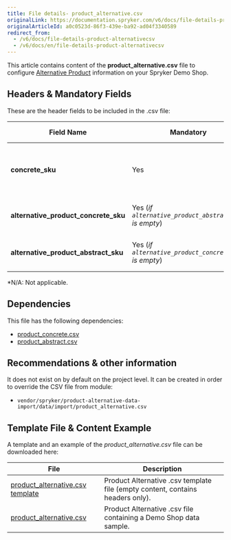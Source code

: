 ```yaml
---
title: File details- product_alternative.csv
originalLink: https://documentation.spryker.com/v6/docs/file-details-product-alternativecsv
originalArticleId: a0c0523d-86f3-439e-ba92-ad04f3340589
redirect_from:
  - /v6/docs/file-details-product-alternativecsv
  - /v6/docs/en/file-details-product-alternativecsv
---
```


This article contains content of the **product_alternative.csv** file to configure [Alternative Product](/docs/scos/dev/features/202009.0/alternative-products/alternative-products.html) information on your Spryker Demo Shop.

## Headers & Mandatory Fields 
These are the header fields to be included in the .csv file:

| Field Name | Mandatory | Type | Other Requirements/Comments | Description |
| --- | --- | --- | --- | --- |
| **concrete_sku** | Yes | String |N/A* | SKU of the concrete product to which this alternative is applied. |
| **alternative_product_concrete_sku** | Yes (*if `alternative_product_abstract_sku `is empty*) | String |N/A | SKU of the alternative concrete product. |
| **alternative_product_abstract_sku** | Yes (*if `alternative_product_concrete_sku` is empty*) | String |N/A | SKU of the alternative abstract product. |
*N/A: Not applicable.

## Dependencies

This file has the following dependencies:

* [product_concrete.csv](/docs/scos/dev/developer-guides/202009.0/development-guide/data-import/data-import-categories/catalog-setup/products/file-details-product-concrete.csv.html)
* [product_abstract.csv](/docs/scos/dev/developer-guides/202009.0/development-guide/data-import/data-import-categories/catalog-setup/products/file-details-product-abstract.csv.html)

## Recommendations & other information
It does not exist on by default on the project level. It can be created in order to override the CSV file from module: 

* `vendor/spryker/product-alternative-data-import/data/import/product_alternative.csv`

## Template File & Content Example
A template and an example of the *product_alternative.csv*  file can be downloaded here:

| File | Description |
| --- | --- |
| [product_alternative.csv template](https://spryker.s3.eu-central-1.amazonaws.com/docs/Developer+Guide/Back-End/Data+Manipulation/Data+Ingestion/Data+Import/Data+Import+Categories/Merchandising+Setup/Product+Merchandising/Template+product_alternative.csv) | Product Alternative .csv template file (empty content, contains headers only). |
| [product_alternative.csv](https://spryker.s3.eu-central-1.amazonaws.com/docs/Developer+Guide/Back-End/Data+Manipulation/Data+Ingestion/Data+Import/Data+Import+Categories/Merchandising+Setup/Product+Merchandising/product_alternative.csv) | Product Alternative .csv file containing a Demo Shop data sample. |

